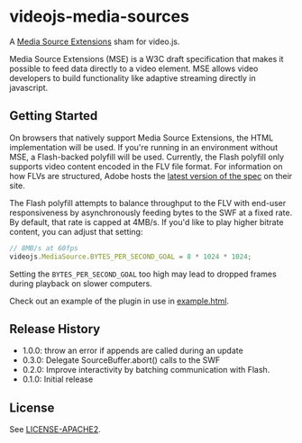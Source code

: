 # videojs-media-sources

A [Media Source Extensions](https://dvcs.w3.org/hg/html-media/raw-file/tip/media-source/media-source.html) sham for video.js.

Media Source Extensions (MSE) is a W3C draft specification that makes it possible to feed data directly to a video element.
MSE allows video developers to build functionality like adaptive streaming directly in javascript.

## Getting Started

On browsers that natively support Media Source Extensions, the HTML implementation will be used.
If you're running in an environment without MSE, a Flash-backed polyfill will be used.
Currently, the Flash polyfill only supports video content encoded in the FLV file format.
For information on how FLVs are structured, Adobe hosts the [latest version of the spec](http://www.adobe.com/devnet/f4v.html) on their site.

The Flash polyfill attempts to balance throughput to the FLV with end-user responsiveness by asynchronously feeding bytes to the SWF at a fixed rate.
By default, that rate is capped at 4MB/s.
If you'd like to play higher bitrate content, you can adjust that setting:

```javascript
// 8MB/s at 60fps
videojs.MediaSource.BYTES_PER_SECOND_GOAL = 8 * 1024 * 1024;
```
Setting the `BYTES_PER_SECOND_GOAL` too high may lead to dropped frames during playback on slower computers.

Check out an example of the plugin in use in [example.html](example.html).

## Release History

 * 1.0.0: throw an error if appends are called during an update
 * 0.3.0: Delegate SourceBuffer.abort() calls to the SWF
 * 0.2.0: Improve interactivity by batching communication with Flash.
 * 0.1.0: Initial release

## License

See [LICENSE-APACHE2](LICENSE-APACHE2).

